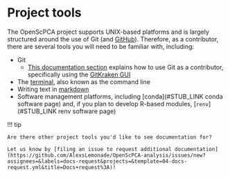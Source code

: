 # Project tools

The OpenScPCA project supports UNIX-based platforms and is largely structured around the use of Git (and [GitHub](https://github.com)).
Therefore, as a contributor, there are several tools you will need to be familiar with, including:

- Git
    - [This documentation section](../../contributing-to-analyses/working-with-git/index.md) explains how to use Git as a contributor, specifically using the [GitKraken GUI](../../technical-setup/install-a-git-client.md#why-use-gitkraken)
- The [terminal](./using-the-terminal.md), also known as the command line
- Writing text in [markdown](./writing-in-markdown.md)
- Software management platforms, including [conda](#STUB_LINK conda software page) and, if you plan to develop R-based modules, [`renv`](#STUB_LINK renv software page)

!!! tip

    Are there other project tools you'd like to see documentation for?

    Let us know by [filing an issue to request additional documentation](https://github.com/AlexsLemonade/OpenScPCA-analysis/issues/new?assignees=&labels=docs-request&projects=&template=04-docs-request.yml&title=Docs+request%3A)!
